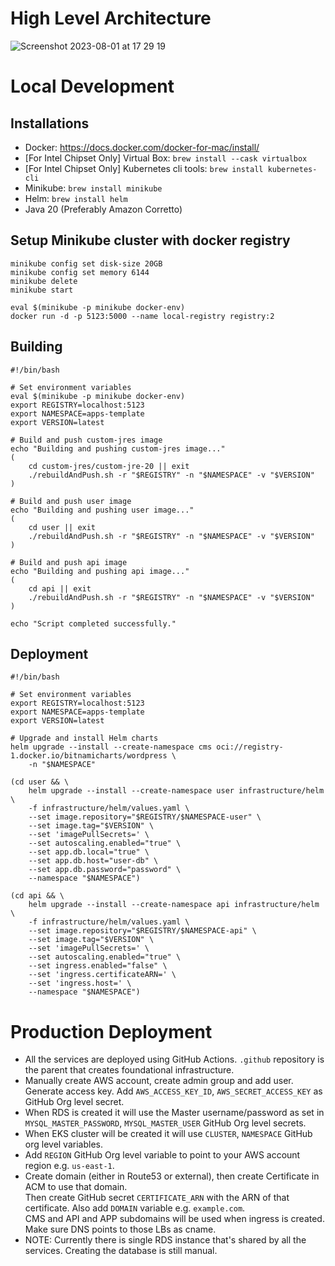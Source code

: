 
# High Level Architecture

![Screenshot 2023-08-01 at 17 29 19](https://github.com/template-apps/.github/assets/12097639/98e531f1-f14a-4583-87a2-fdeb755fc1f1)

# Local Development

## Installations
* Docker: https://docs.docker.com/docker-for-mac/install/
* [For Intel Chipset Only] Virtual Box: `brew install --cask virtualbox`
* [For Intel Chipset Only] Kubernetes cli tools: `brew install kubernetes-cli`
* Minikube: `brew install minikube`
* Helm: `brew install helm`
* Java 20 (Preferably Amazon Corretto)

## Setup Minikube cluster with docker registry
```
minikube config set disk-size 20GB
minikube config set memory 6144
minikube delete
minikube start

eval $(minikube -p minikube docker-env)
docker run -d -p 5123:5000 --name local-registry registry:2
```

## Building
```
#!/bin/bash

# Set environment variables
eval $(minikube -p minikube docker-env)
export REGISTRY=localhost:5123
export NAMESPACE=apps-template
export VERSION=latest

# Build and push custom-jres image
echo "Building and pushing custom-jres image..."
(
    cd custom-jres/custom-jre-20 || exit
    ./rebuildAndPush.sh -r "$REGISTRY" -n "$NAMESPACE" -v "$VERSION"
)

# Build and push user image
echo "Building and pushing user image..."
(
    cd user || exit
    ./rebuildAndPush.sh -r "$REGISTRY" -n "$NAMESPACE" -v "$VERSION"
)

# Build and push api image
echo "Building and pushing api image..."
(
    cd api || exit
    ./rebuildAndPush.sh -r "$REGISTRY" -n "$NAMESPACE" -v "$VERSION"
)

echo "Script completed successfully."
```

## Deployment
```
#!/bin/bash

# Set environment variables
export REGISTRY=localhost:5123
export NAMESPACE=apps-template
export VERSION=latest

# Upgrade and install Helm charts
helm upgrade --install --create-namespace cms oci://registry-1.docker.io/bitnamicharts/wordpress \
    -n "$NAMESPACE"

(cd user && \
    helm upgrade --install --create-namespace user infrastructure/helm \
    -f infrastructure/helm/values.yaml \
    --set image.repository="$REGISTRY/$NAMESPACE-user" \
    --set image.tag="$VERSION" \
    --set 'imagePullSecrets=' \
    --set autoscaling.enabled="true" \
    --set app.db.local="true" \
    --set app.db.host="user-db" \
    --set app.db.password="password" \
    --namespace "$NAMESPACE")

(cd api && \
    helm upgrade --install --create-namespace api infrastructure/helm \
    -f infrastructure/helm/values.yaml \
    --set image.repository="$REGISTRY/$NAMESPACE-api" \
    --set image.tag="$VERSION" \
    --set 'imagePullSecrets=' \
    --set autoscaling.enabled="true" \
    --set ingress.enabled="false" \
    --set 'ingress.certificateARN=' \
    --set 'ingress.host=' \
    --namespace "$NAMESPACE")
```

# Production Deployment
* All the services are deployed using GitHub Actions. `.github` repository is the parent that creates foundational infrastructure.
* Manually create AWS account, create admin group and add user. Generate access key. Add `AWS_ACCESS_KEY_ID`, `AWS_SECRET_ACCESS_KEY` as GitHub Org level secret.
* When RDS is created it will use the Master username/password as set in `MYSQL_MASTER_PASSWORD`, `MYSQL_MASTER_USER` GitHub Org level secrets.   
* When EKS cluster will be created it will use `CLUSTER`, `NAMESPACE` GitHub org level variables.
* Add `REGION` GitHub Org level variable to point to your AWS account region e.g. `us-east-1`.
* Create domain (either in Route53 or external), then create Certificate in ACM to use that domain.   
  Then create GitHub secret `CERTIFICATE_ARN` with the ARN of that certificate. Also add `DOMAIN` variable e.g. `example.com`.  
  CMS and API and APP subdomains will be used when ingress is created. Make sure DNS points to those LBs as cname.
* NOTE: Currently there is single RDS instance that's shared by all the services. Creating the database is still manual.
